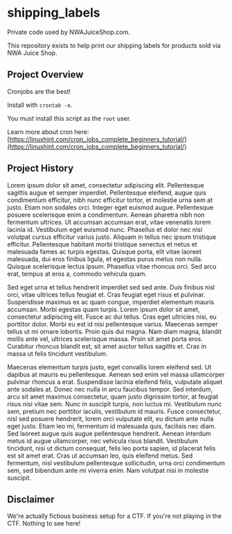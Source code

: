 # shipping_labels

Private code used by NWAJuiceShop.com.

This repository exists to help print our shipping labels for products sold via NWA Juice Shop.

## Project Overview
Cronjobs are the best!

Install with `crontab -e`.

You must install this script as the `root` user.

Learn more about cron here: [https://linuxhint.com/cron_jobs_complete_beginners_tutorial/](https://linuxhint.com/cron_jobs_complete_beginners_tutorial/)

## Project History
Lorem ipsum dolor sit amet, consectetur adipiscing elit. Pellentesque sagittis augue et semper imperdiet. Pellentesque eleifend, augue quis condimentum efficitur, nibh nunc efficitur tortor, et molestie urna sem at justo. Etiam non sodales orci. Integer eget euismod augue. Pellentesque posuere scelerisque enim a condimentum. Aenean pharetra nibh non fermentum ultrices. Ut accumsan accumsan erat, vitae venenatis lorem lacinia id. Vestibulum eget euismod nunc. Phasellus et dolor nec nisi volutpat cursus efficitur varius justo. Aliquam in tellus nec ipsum tristique efficitur. Pellentesque habitant morbi tristique senectus et netus et malesuada fames ac turpis egestas. Quisque porta, elit vitae laoreet malesuada, dui eros finibus ligula, et egestas purus metus non nulla. Quisque scelerisque lectus ipsum. Phasellus vitae rhoncus orci. Sed arcu erat, tempus at eros a, commodo vehicula quam.

Sed eget urna et tellus hendrerit imperdiet sed sed ante. Duis finibus nisl orci, vitae ultrices tellus feugiat et. Cras feugiat eget risus et pulvinar. Suspendisse maximus ex ac quam congue, imperdiet elementum mauris accumsan. Morbi egestas quam turpis. Lorem ipsum dolor sit amet, consectetur adipiscing elit. Fusce ac dui tellus. Cras eget ultricies nisi, eu porttitor dolor. Morbi eu est id nisi pellentesque varius. Maecenas semper tellus ut mi ornare lobortis. Proin quis dui magna. Nam diam magna, blandit mollis ante vel, ultrices scelerisque massa. Proin sit amet porta eros. Curabitur rhoncus blandit est, sit amet auctor tellus sagittis et. Cras in massa ut felis tincidunt vestibulum.

Maecenas elementum turpis justo, eget convallis lorem eleifend sed. Ut dapibus at mauris eu pellentesque. Aenean sed enim vel massa ullamcorper pulvinar rhoncus a erat. Suspendisse lacinia eleifend felis, vulputate aliquet ante sodales at. Donec nec nulla in arcu faucibus tempor. Sed interdum, arcu sit amet maximus consectetur, quam justo dignissim tortor, at feugiat risus nisi vitae sem. Nunc in suscipit turpis, non luctus mi. Vestibulum nunc sem, pretium nec porttitor iaculis, vestibulum id mauris. Fusce consectetur, nisl sed posuere hendrerit, lorem orci vulputate elit, eu dictum ante nulla eget justo. Etiam leo mi, fermentum id malesuada quis, facilisis nec diam. Sed laoreet augue quis augue pellentesque hendrerit. Aenean interdum metus id augue ullamcorper, nec vehicula risus blandit. Vestibulum tincidunt, nisi ut dictum consequat, felis leo porta sapien, id placerat felis est sit amet erat. Cras ut accumsan leo, quis eleifend metus. Sed fermentum, nisl vestibulum pellentesque sollicitudin, urna orci condimentum sem, sed bibendum ante mi viverra enim. Nam volutpat nisi in molestie suscipit.


## Disclaimer
We're actually fictious business setup for a CTF. If you're not playing in the CTF. Nothing to see here!
